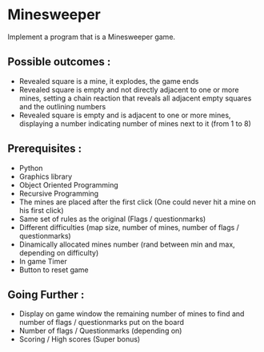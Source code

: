 # Minesweeper  
  
Implement a program that is a Minesweeper game.  
  
## Possible outcomes :  
- Revealed square is a mine, it explodes, the game ends
- Revealed square is empty and not directly adjacent to one or more mines, setting a chain
reaction that reveals all adjacent empty squares and the outlining numbers
- Revealed square is empty and is adjacent to one or more mines, displaying a number indicating
number of mines next to it (from 1 to 8)  
  
## Prerequisites :  
- Python
- Graphics library
- Object Oriented Programming
- Recursive Programming
- The mines are placed after the first click (One could never hit a mine on his first click)
- Same set of rules as the original (Flags / questionmarks)
- Different difficulties (map size, number of mines, number of flags / questionmarks)
- Dinamically allocated mines number (rand between min and max, depending on difficulty)
- In game Timer
- Button to reset game
  
## Going Further :
- Display on game window the remaining number of mines to find and number of flags / questionmarks
put on the board
- Number of flags / Questionmarks (depending on)
- Scoring / High scores (Super bonus) 